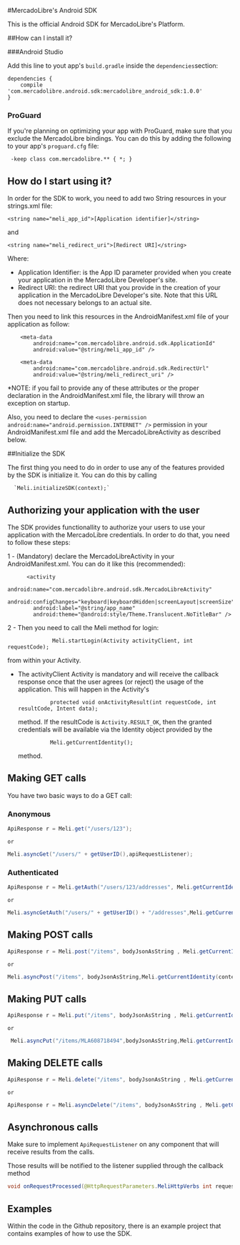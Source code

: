 #MercadoLibre's Android SDK

This is the official Android SDK for MercadoLibre's Platform.

##How can I install it?

###Android Studio

Add this line to yout app's `build.gradle` inside the `dependencies`section:

```
dependencies {
    compile 'com.mercadolibre.android.sdk:mercadolibre_android_sdk:1.0.0'
}
```


### ProGuard
If you're planning on optimizing your app with ProGuard, make sure that you exclude the MercadoLibre bindings. You can do this by adding the following to your app's `proguard.cfg` file:

     -keep class com.mercadolibre.** { *; }
     
     
## How do I start using it?

In order for the SDK to work, you need to add two String resources in your strings.xml file:

  `<string name="meli_app_id">[Application identifier]</string>`
  
  and
  
  `<string name="meli_redirect_uri">[Redirect URI]</string>`
  
Where:
 - Application Identifier: is the App ID parameter provided when you create your application in the MercadoLibre Developer's site.
 - Redirect URI: the redirect URI that you provide in the creation of your application in the MercadoLibre Developer's site. Note that this URL does not necessary belongs to an actual site.
 
 
Then you need to link this resources in the AndroidManifest.xml file of your application as follow:
 
        <meta-data
            android:name="com.mercadolibre.android.sdk.ApplicationId"
            android:value="@string/meli_app_id" />

        <meta-data
            android:name="com.mercadolibre.android.sdk.RedirectUrl"
            android:value="@string/meli_redirect_uri" />
            
            
  *NOTE: if you fail to provide any of these attributes or the proper declaration in the AndroidManifest.xml file, the library will throw an exception on startup.
  
Also, you need to declare the `<uses-permission android:name="android.permission.INTERNET" />` permission in your AndroidManifest.xml file 
and add the MercadoLibreActivity as described below.
  
##Initialize the SDK

The first thing you need to do in order to use any of the features provided by the SDK is initialize it. You can do this by calling 

      `Meli.initializeSDK(context);`
      
      
## Authorizing your application with the user

The SDK provides functionallity to authorize your users to use your application with the MercadoLibre credentials. In order to do that, you need to follow these steps:

1 - (Mandatory) declare the MercadoLibreActivity in your AndroidManifest.xml. You can do it like this (recommended):

          <activity
            android:name="com.mercadolibre.android.sdk.MercadoLibreActivity"
            android:configChanges="keyboard|keyboardHidden|screenLayout|screenSize"
            android:label="@string/app_name"
            android:theme="@android:style/Theme.Translucent.NoTitleBar" />
            
2 - Then you need to call the Meli method for login:

                  Meli.startLogin(Activity activityClient, int requestCode);
    
  from within your Activity.
    
  - The activityClient Activity is mandatory and will receive the callback response once that the user agrees (or reject) the usage of the application.
   This will happen in the Activity's 
      
                  protected void onActivityResult(int requestCode, int resultCode, Intent data);
                  
      method. If the resultCode is `Activity.RESULT_OK`, then the granted credentials will be available via the Identity object provided by the 
            
                  Meli.getCurrentIdentity();
                  
      method.
      


## Making GET calls

You have two basic ways to do a GET call:

### Anonymous

```java
ApiResponse r = Meli.get("/users/123");
```
    or

```java
Meli.asyncGet("/users/" + getUserID(),apiRequestListener);
```

### Authenticated

```java
ApiResponse r = Meli.getAuth("/users/123/addresses", Meli.getCurrentIdentity(context));
```
    or

```java
Meli.asyncGetAuth("/users/" + getUserID() + "/addresses",Meli.getCurrentIdentity(context),apiRequestListener);
```

## Making POST calls

```java
ApiResponse r = Meli.post("/items", bodyJsonAsString , Meli.getCurrentIdentity(context));
```
    or

```java
Meli.asyncPost("/items", bodyJsonAsString,Meli.getCurrentIdentity(context),apiRequestListener);
```

## Making PUT calls

```java
ApiResponse r = Meli.put("/items", bodyJsonAsString , Meli.getCurrentIdentity(context));
```

    or

```java
 Meli.asyncPut("/items/MLA608718494",bodyJsonAsString,Meli.getCurrentIdentity(context),apiRequestListener);
```


## Making DELETE calls

```java
ApiResponse r = Meli.delete("/items", bodyJsonAsString , Meli.getCurrentIdentity(context));
```

    or

```java
ApiResponse r = Meli.asyncDelete("/items", bodyJsonAsString , Meli.getCurrentIdentity(context), apiRequestListener);
```

## Asynchronous calls

Make sure to implement ``` ApiRequestListener ``` on any component that will receive results
from the calls.

Those results will be notified to the listener supplied through the callback method

```java
void onRequestProcessed(@HttpRequestParameters.MeliHttpVerbs int requestCode, ApiResponse payload);
```

## Examples

Within the code in the Github repository, there is an example project that contains examples of how to use the SDK.
